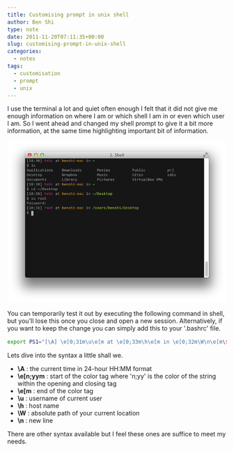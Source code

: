 ```yaml
---
title: Customising prompt in unix shell
author: Ben Shi
type: note
date: 2011-11-20T07:11:35+00:00
slug: customising-prompt-in-unix-shell
categories:
  - notes
tags:
  - customisation
  - prompt
  - unix
---
```


I use the terminal a lot and quiet often enough I felt that it did not give me enough information on
where I am or which shell I am in or even which user I am. So I went ahead and changed my shell
prompt to give it a bit more information, at the same time highlighting important bit of
information.

![Shell Prompt](./prompt_qfw0pp.png)

You can temporarily test it out by executing the following command in shell, but you'll lose this
once you close and open a new session. Alternatively, if you want to keep the change you can simply
add this to your '.bashrc' file.

```bash
export PS1="[\A] \e[0;31m\u\e[m at \e[0;33m\h\e[m in \e[0;32m\W\n\e[m\$ "
```

Lets dive into the syntax a little shall we.

- **\A** : the current time in 24-hour HH:MM format
- **\e[n;yym** : start of the color tag where 'n;yy' is the color of the string within the opening
  and closing tag
- **\e[m** : end of the color tag
- **\u** : username of current user
- **\h** : host name
- **\W** : absolute path of your current location
- **\n** : new line

There are other syntax available but I feel these ones are suffice to meet my needs.
